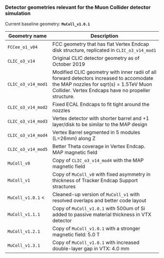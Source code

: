 ### Detector geometries relevant for the Muon Collider detector simulation

Current baseline geometry: **`MuColl_v1.0.1`**

| Geometry name             | Description |
|---------------------------|-------------|
| `FCCee_o1_v04`            | FCC geometry that has flat Vertex Endcap disk structure, replicated in `CLIC_o3_v14_mod1` |
| `CLIC_o3_v14`             | Original CLIC detector geometry as of October 2019 |
| `CLIC_o3_v14_mod1`        | Modified CLIC geometry with inner radii of all forward detectors increased to accomodate the MAP nozzles for sqrt(s) = 1.5TeV Muon Collider. Vertex Endcaps have no propeller structure. |
| `CLIC_o3_v14_mod2`        | Fixed ECAL Endcaps to fit tight around the nozzles |
| `CLIC_o3_v14_mod3`        | Vertex detector with shorter barrel and +1 layer/disk to be similar to the MAP design |
| `CLIC_o3_v14_mod4`        | Vertex Barrel segmented in 5 modules (L=26mm) along Z |
| `CLIC_o3_v14_mod5`        | Better Theta coverage in Vertex Endcap. MAP magnetic field |
| `MuColl_v0`               | Copy of `CLIC_o3_v14_mod4` with the MAP magnetic field |
| `MuColl_v1`               | Copy of `MuColl_v0` with fixed asymmetry in thickness of Tracker Endcap Support stractures |
| `MuColl_v1.0.1` <         | Cleaned-up version of `MuColl_v1` with resolved overlaps and better code layout |
| `MuColl_v1.1.1`           | Copy of `MuColl_v1.0.1` with 500um of Si added to passive material thickness in VTX detector |
| `MuColl_v1.2.1`           | Copy of `MuColl_v1.0.1` with a stronger magnetic field: 5.0 T |
| `MuColl_v1.3.1`           | Copy of `MuColl_v1.0.1` with increased double-layer gap in VTX: 4.0 mm |
